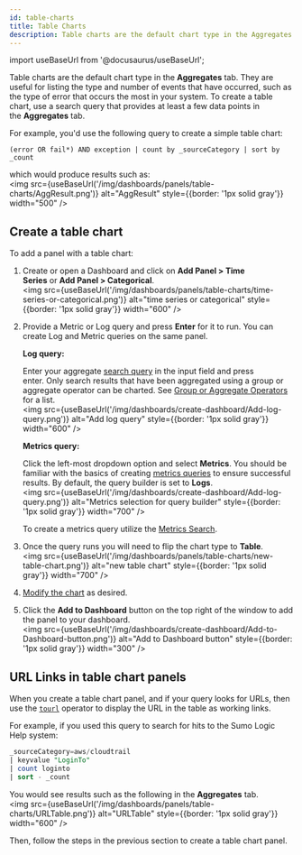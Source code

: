 ```yaml
---
id: table-charts
title: Table Charts
description: Table charts are the default chart type in the Aggregates tab.
---
```

import useBaseUrl from '@docusaurus/useBaseUrl';

Table charts are the default chart type in the **Aggregates** tab. They are useful for listing the type and number of events that have occurred, such as the type of error that occurs the most in your system. To create a table chart, use a search query that provides at least a few data points in the **Aggregates** tab.

For example, you'd use the following query to create a simple table chart:

`(error OR fail*) AND exception | count by _sourceCategory | sort by _count`

which would produce results such as:<br/><img src={useBaseUrl('/img/dashboards/panels/table-charts/AggResult.png')} alt="AggResult" style={{border: '1px solid gray'}} width="500" />

## Create a table chart 

To add a panel with a table chart:

1. Create or open a Dashboard and click on **Add Panel > Time Series** or **Add Panel > Categorical**.<br/><img src={useBaseUrl('/img/dashboards/panels/table-charts/time-series-or-categorical.png')} alt="time series or categorical" style={{border: '1px solid gray'}} width="600" />
1. Provide a Metric or Log query and press **Enter** for it to run. You can create Log and Metric queries on the same panel.

    **Log query:**

    Enter your aggregate [search query](/docs/search/search-query-language/group-aggregate-operators) in the input field and press enter. Only search results that have been aggregated using a group or aggregate operator can be charted. See [Group or Aggregate Operators](/docs/search/search-query-language/group-aggregate-operators) for a list.<br/><img src={useBaseUrl('/img/dashboards/create-dashboard/Add-log-query.png')} alt="Add log query" style={{border: '1px solid gray'}} width="600" />

    **Metrics query:**

    Click the left-most dropdown option and select **Metrics**. You should be familiar with the basics of creating [metrics queries](/docs/metrics/metrics-queries) to ensure successful results. By default, the query builder is set to **Logs**.<br/><img src={useBaseUrl('/img/dashboards/create-dashboard/Add-log-query.png')} alt="Metrics selection for query builder" style={{border: '1px solid gray'}} width="700" />

    To create a metrics query utilize the [Metrics Search](/docs/metrics/metrics-queries).

1. Once the query runs you will need to flip the chart type to **Table**.<br/><img src={useBaseUrl('/img/dashboards/panels/table-charts/new-table-chart.png')} alt="new table chart" style={{border: '1px solid gray'}} width="700" />
1. [Modify the chart](./modify-chart.md) as desired.
1. Click the **Add to Dashboard** button on the top right of the window to add the panel to your dashboard.<br/><img src={useBaseUrl('/img/dashboards/create-dashboard/Add-to-Dashboard-button.png')} alt="Add to Dashboard button" style={{border: '1px solid gray'}} width="300" />

## URL Links in table chart panels

When you create a table chart panel, and if your query looks for URLs, then use the [`tourl`](/docs/search/search-query-language/search-operators/tourl/) operator to display the URL in the table as working links.

For example, if you used this query to search for hits to the Sumo Logic Help system:

```sql
_sourceCategory=aws/cloudtrail 
| keyvalue "LoginTo" 
| count loginto
| sort - _count
```

You would see results such as the following in the **Aggregates** tab.<br/><img src={useBaseUrl('/img/dashboards/panels/table-charts/URLTable.png')} alt="URLTable" style={{border: '1px solid gray'}} width="600" />

Then, follow the steps in the previous section to create a table chart panel.
